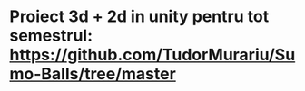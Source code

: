 # Proiect 3d + 2d in unity pentru tot semestrul: https://github.com/TudorMurariu/Sumo-Balls/tree/master
